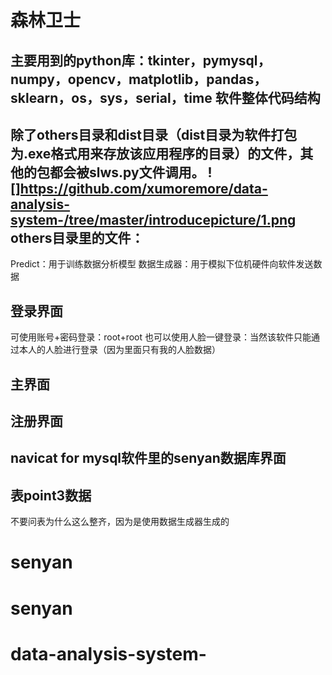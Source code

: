 森林卫士
====
主要用到的python库：tkinter，pymysql，numpy，opencv，matplotlib，pandas，sklearn，os，sys，serial，time
软件整体代码结构
-----
除了others目录和dist目录（dist目录为软件打包为.exe格式用来存放该应用程序的目录）的文件，其他的包都会被slws.py文件调用。
![]https://github.com/xumoremore/data-analysis-system-/tree/master/introducepicture/1.png
others目录里的文件：
----
Predict：用于训练数据分析模型
数据生成器：用于模拟下位机硬件向软件发送数据

登录界面
-----
可使用账号+密码登录：root+root
也可以使用人脸一键登录：当然该软件只能通过本人的人脸进行登录（因为里面只有我的人脸数据）

主界面
----

注册界面
-----

navicat for mysql软件里的senyan数据库界面
----

表point3数据
-----
不要问表为什么这么整齐，因为是使用数据生成器生成的
# senyan
# senyan
# data-analysis-system-
